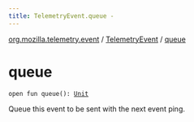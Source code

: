 ```yaml
---
title: TelemetryEvent.queue - 
---
```


[org.mozilla.telemetry.event](../index.html) / [TelemetryEvent](index.html) / [queue](./queue.html)

# queue

`open fun queue(): `[`Unit`](https://kotlinlang.org/api/latest/jvm/stdlib/kotlin/-unit/index.html)

Queue this event to be sent with the next event ping.

